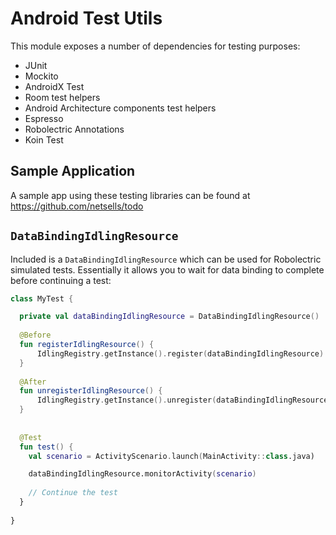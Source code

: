 # Android Test Utils

This module exposes a number of dependencies for testing purposes:

* JUnit
* Mockito
* AndroidX Test
* Room test helpers
* Android Architecture components test helpers
* Espresso
* Robolectric Annotations
* Koin Test

## Sample Application

A sample app using these testing libraries can be found at https://github.com/netsells/todo

## `DataBindingIdlingResource`

Included is a `DataBindingIdlingResource` which can be used for Robolectric simulated tests. Essentially it allows you to wait for data binding to complete before continuing a test:

```kotlin
class MyTest {

  private val dataBindingIdlingResource = DataBindingIdlingResource()
  
  @Before
  fun registerIdlingResource() {
      IdlingRegistry.getInstance().register(dataBindingIdlingResource)
  }
  
  @After
  fun unregisterIdlingResource() {
      IdlingRegistry.getInstance().unregister(dataBindingIdlingResource)
  }
  
  
  @Test
  fun test() {
    val scenario = ActivityScenario.launch(MainActivity::class.java)

    dataBindingIdlingResource.monitorActivity(scenario)
    
    // Continue the test
  }
  
}
```
